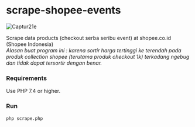 # scrape-shopee-events

![Captur21e](https://user-images.githubusercontent.com/74721722/147952044-588ad96a-5799-4393-9c34-ad49632f8a57.JPG)

Scrape data products (checkout serba seribu event) at shopee.co.id (Shopee Indonesia)<br>
<em>Alasan buat program ini : karena sortir harga tertinggi ke terendah pada produk collection shopee (terutama produk checkout 1k) terkadang ngebug dan tidak dapat tersortir dengan benar.</em>

<h3>Requirements</h3>	
Use PHP 7.4 or higher.

<h3>Run</h3>	
<code>php scrape.php</code>	
